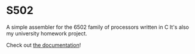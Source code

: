 # S502

A simple assembler for the 6502 family of processors written in C
It's also my university homework project.

Check out [the documentation](https://sasszem.github.io/s502)!